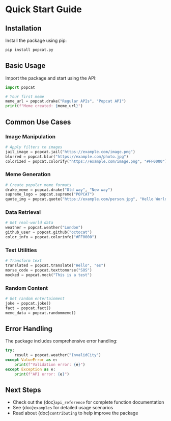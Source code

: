 # Quick Start Guide

## Installation

Install the package using pip:

```bash
pip install popcat.py
```

## Basic Usage

Import the package and start using the API:

```python
import popcat

# Your first meme
meme_url = popcat.drake("Regular APIs", "Popcat API")
print(f"Meme created: {meme_url}")
```

## Common Use Cases

### Image Manipulation

```python
# Apply filters to images
jail_image = popcat.jail("https://example.com/image.png")
blurred = popcat.blur("https://example.com/photo.jpg")
colorized = popcat.colorify("https://example.com/image.png", "#FF0000")
```

### Meme Generation

```python
# Create popular meme formats
drake_meme = popcat.drake("Old way", "New way")
supreme_logo = popcat.supreme("POPCAT")
quote_img = popcat.quote("https://example.com/person.jpg", "Hello World!", "Developer")
```

### Data Retrieval

```python
# Get real-world data
weather = popcat.weather("London")
github_user = popcat.github("octocat")
color_info = popcat.colorinfo("#FF0000")
```

### Text Utilities

```python
# Transform text
translated = popcat.translate("Hello", "es")
morse_code = popcat.texttomorse("SOS")
mocked = popcat.mock("This is a test")
```

### Random Content

```python
# Get random entertainment
joke = popcat.joke()
fact = popcat.fact()
meme_data = popcat.randommeme()
```

## Error Handling

The package includes comprehensive error handling:

```python
try:
    result = popcat.weather("InvalidCity")
except ValueError as e:
    print(f"Validation error: {e}")
except Exception as e:
    print(f"API error: {e}")
```

## Next Steps

- Check out the {doc}`api_reference` for complete function documentation
- See {doc}`examples` for detailed usage scenarios
- Read about {doc}`contributing` to help improve the package